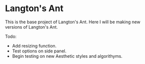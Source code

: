 # Langton's Ant
This is the base project of Langton's Ant. Here I will be making new versions of Langton's Ant.

Todo:
 - Add resizing function.
 - Test options on side panel.
 - Begin testing on new Aesthetic styles and algorithyms.
